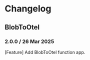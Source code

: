 # Changelog

## BlobToOtel
<!-- To add a new entry write: -->
<!-- ### version / full date -->
<!-- * [Update/Bug fix] message that describes the changes that you apply -->

### 2.0.0 / 26 Mar 2025
[Feature] Add BlobToOtel function app.
